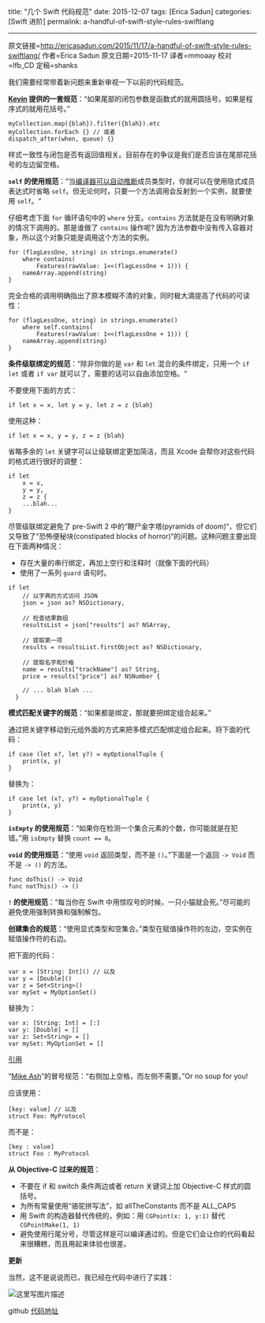 title: "几个 Swift 代码规范"
date: 2015-12-07
tags: [Erica Sadun]
categories: [Swift 进阶]
permalink: a-handful-of-swift-style-rules-swiftlang

---
原文链接=http://ericasadun.com/2015/11/17/a-handful-of-swift-style-rules-swiftlang/
作者=Erica Sadun
原文日期=2015-11-17
译者=mmoaay
校对=lfb_CD
定稿=shanks


我们需要经常带着新问题来重新审视一下以前的代码规范。

<!--more-->

**[Kevin](http://twitter.com/Eridius) 提供的一套规范**：“如果尾部的闭包参数是函数式的就用圆括号。如果是程序式的就用花括号。”

```
myCollection.map({blah}).filter({blah}).etc
myCollection.forEach {} // 或者 
dispatch_after(when, queue) {}
```

样式一致性与闭包是否有返回值相关。目前存在的争议是我们是否应该在尾部花括号的左边留空格。

**`self` 的使用规范**：“当[编译器可以自动推断](http://ericasadun.com/2015/04/21/swift-occams-code-razor/)成员类型时，你就可以在使用隐式成员表达式时省略 `self`。但无论何时，只要一个方法调用会反射到一个实例，就要使用 `self`。“

仔细考虑下面 `for` 循环语句中的 `where` 分支。`contains` 方法就是在没有明确对象的情况下调用的。那是谁做了 `contains` 操作呢? 因为方法参数中没有传入容器对象，所以这个对象只能是调用这个方法的实例。

```
for (flagLessOne, string) in strings.enumerate() 
    where contains(
        Features(rawValue: 1<<(flagLessOne + 1))) {
    nameArray.append(string)
}
```

完全合格的调用明确指出了原本模糊不清的对象，同时极大滴提高了代码的可读性：

```
for (flagLessOne, string) in strings.enumerate() 
    where self.contains(
        Features(rawValue: 1<<(flagLessOne + 1))) {
    nameArray.append(string)
}
```

**条件级联绑定的规范**：“除非你做的是 `var` 和 `let` 混合的条件绑定，只用一个 `if let` 或者 `if var` 就可以了，需要的话可以自由添加空格。“

不要使用下面的方式：

```
if let x = x, let y = y, let z = z {blah}
```

使用这种：

```
if let x = x, y = y, z = z {blah}
```

省略多余的 `let` 关键字可以让级联绑定更加简洁，而且 Xcode 会帮你对这些代码的格式进行很好的调整：

```
if let
    x = x,
    y = y,
    z = z {
    ...blah...
}
```

尽管级联绑定避免了 pre-Swift 2 中的“鞭尸金字塔(pyramids of doom)“，但它们又导致了“恐怖便秘块(constipated blocks of horror)“的问题。这种问题主要出现在下面两种情况：

 - 存在大量的串行绑定，再加上空行和注释时（就像下面的代码）
 - 使用了一系列 `guard` 语句时。

```
if let
    // 以字典的方式访问 JSON 
    json = json as? NSDictionary,

    // 检查结果数组
    resultsList = json["results"] as? NSArray,

    // 提取第一项
    results = resultsList.firstObject as? NSDictionary,

    // 提取名字和价格
    name = results["trackName"] as? String, 
    price = results["price"] as? NSNumber {

    // ... blah blah ...
  }
```

**模式匹配关键字的规范**：“如果都是绑定，那就要把绑定组合起来。”

通过把关键字移动到元组外面的方式来把多模式匹配绑定组合起来。将下面的代码：

```
if case (let x?, let y?) = myOptionalTuple {
    print(x, y)
}
```

替换为：

```
if case let (x?, y?) = myOptionalTuple {
    print(x, y)
}
```

**`isEmpty` 的使用规范**：“如果你在检测一个集合元素的个数，你可能就是在犯错。”用 `isEmpty` 替换 `count == 0`。

**`void` 的使用规范**：“使用 `void` 返回类型，而不是 `()`。”下面是一个返回 `-> Void` 而不是 `-> ()` 的方法。

```
func doThis() -> Void 
func notThis() -> ()
```

**`!` 的使用规范**：“每当你在 Swift 中用惊叹号的时候，一只小猫就会死。”尽可能的避免使用强制转换和强制解包。

**创建集合的规范**：“使用显式类型和空集合。”类型在赋值操作符的左边，空实例在赋值操作符的右边。

把下面的代码：

```
var x = [String: Int]() // 以及
var y = [Double]()
var z = Set<String>()
var mySet = MyOptionSet()
```

替换为：

```
var x: [String: Int] = [:]
var y: [Double] = []
var z: Set<String> = []
var mySet: MyOptionSet = []
```

[引用](https://twitter.com/_jackhl/status/646723367576276992)

“[Mike Ash](http://mikeash.com/)”的冒号规范：“右侧加上空格，而左侧不需要。”Or no soup for you!

应该使用：

```
[key: value] // 以及
struct Foo: MyProtocol
```

而不是：

```
[key : value]
struct Foo : MyProtocol
```

**从 Objective-C 过来的规范**：

 - 不要在 if 和 switch 条件两边或者 return 关键词上加 Objective-C 样式的圆括号。
 - 为所有常量使用“骆驼拼写法”，如 allTheConstants 而不是 ALL_CAPS
 - 用 Swift 的构造器替代传统的，例如：用 `CGPoint(x: 1, y:1)` 替代 `CGPointMake(1, 1)`
 - 避免使用行尾分号，尽管这样是可以编译通过的。但是它们会让你的代码看起来很糟糕，而且用起来体验也很差。

**更新**

当然，这不是说说而已，我已经在代码中进行了实践：

![这里写图片描述](/img/articles/a-handful-of-swift-style-rules-swiftlang/Screen-Shot-2015-11-18-at-10.31.13-AM.png1449449055.5795417)

github [代码地址](https://github.com/erica/testlint)



